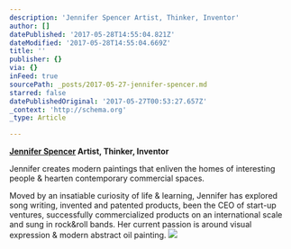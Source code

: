 ```yaml
---
description: 'Jennifer Spencer Artist, Thinker, Inventor'
author: []
datePublished: '2017-05-28T14:55:04.821Z'
dateModified: '2017-05-28T14:55:04.669Z'
title: ''
publisher: {}
via: {}
inFeed: true
sourcePath: _posts/2017-05-27-jennifer-spencer.md
starred: false
datePublishedOriginal: '2017-05-27T00:53:27.657Z'
_context: 'http://schema.org'
_type: Article

---
```

**[Jennifer Spencer][0] Artist, Thinker, Inventor**

Jennifer creates modern paintings that enliven the homes of interesting people & hearten contemporary commercial spaces.

Moved by an insatiable curiosity of life & learning, Jennifer has explored song writing, invented and patented products, been the CEO of start-up ventures, successfully commercialized products on an international scale and sung in rock&roll bands. Her current passion is around visual expression & modern abstract oil painting.
![](https://the-grid-user-content.s3-us-west-2.amazonaws.com/877f8474-8a7e-48ab-aeaa-c8075c3dbff5.jpg)

[0]: http://www.JenniferSpencerArt.com/ "Jennifer's Web Site"